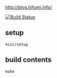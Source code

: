 http://blog.hifumi.info/

[![Build Status](https://travis-ci.org/tacahilo/blog.svg?branch=master)](https://travis-ci.org/tacahilo/blog)

setup
---

```
misc/setup
```

build contents
---

```
make
```
